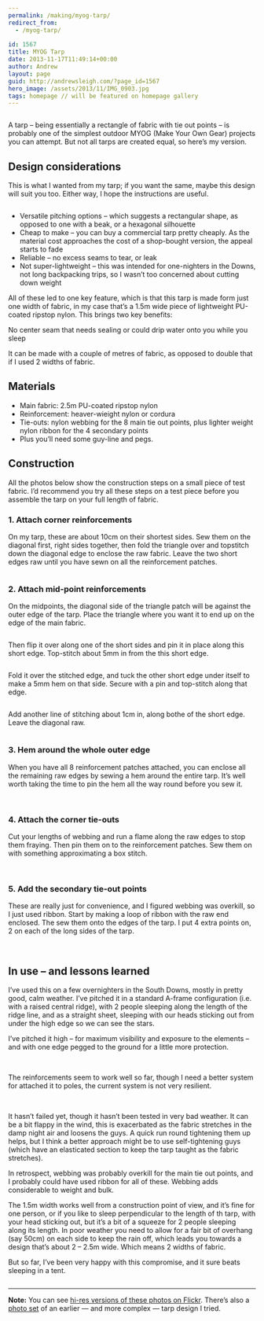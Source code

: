 ```yaml
---
permalink: /making/myog-tarp/
redirect_from:
  - /myog-tarp/
  
id: 1567
title: MYOG Tarp
date: 2013-11-17T11:49:14+00:00
author: Andrew
layout: page
guid: http://andrewsleigh.com/?page_id=1567
hero_image: /assets/2013/11/IMG_0903.jpg
tags: homepage // will be featured on homepage gallery
---
```

<img class="alignright size-full wp-image-1568" title="IMG_0903" src="/assets/2013/11/IMG_0903.jpg" alt="" />

A tarp – being essentially a rectangle of fabric with tie out points – is probably one of the simplest outdoor MYOG (Make Your Own Gear) projects you can attempt. But not all tarps are created equal, so here’s my version.

<!--more-->

## Design considerations

This is what I wanted from my tarp; if you want the same, maybe this design will suit you too. Either way, I hope the instructions are useful.

<img class="alignright size-full wp-image-1614" title="IMG_1624" src="/assets/2013/11/IMG_1624.jpg" alt="" />

  * Versatile pitching options – which suggests a rectangular shape, as opposed to one with a beak, or a hexagonal silhouette 
  * Cheap to make – you can buy a commercial tarp pretty cheaply. As the material cost approaches the cost of a shop-bought version, the appeal starts to fade 
  * Reliable – no excess seams to tear, or leak 
  * Not super-lightweight – this was intended for one-nighters in the Downs, not long backpacking trips, so I wasn’t too concerned about cutting down weight 

All of these led to one key feature, which is that this tarp is made form just one width of fabric, in my case that’s a 1.5m wide piece of lightweight PU-coated ripstop nylon. This brings two key benefits:

No center seam that needs sealing or could drip water onto you while you sleep
  
It can be made with a couple of metres of fabric, as opposed to double that if I used 2 widths of fabric.

## Materials

  * Main fabric: 2.5m PU-coated ripstop nylon 
  * Reinforcement: heaver-wieight nylon or cordura 
  * Tie-outs: nylon webbing for the 8 main tie out points, plus lighter weight nylon ribbon for the 4 secondary points 
  * Plus you’ll need some guy-line and pegs. 

## Construction

All the photos below show the construction steps on a small piece of test fabric. I’d recommend you try all these steps on a test piece before you assemble the tarp on your full length of fabric.

### 1. Attach corner reinforcements

On my tarp, these are about 10cm on their shortest sides. Sew them on the diagonal first, right sides together, then fold the triangle over and topstitch down the diagonal edge to enclose the raw fabric. Leave the two short edges raw until you have sewn on all the reinforcement patches.

<img src="/assets/2013/11/IMG_4320.jpg" alt="" title="IMG_4320" class="alignright size-full wp-image-1575" />

### 2. Attach mid-point reinforcements

On the midpoints, the diagonal side of the triangle patch will be against the outer edge of the tarp. Place the triangle where you want it to end up on the edge of the main fabric.

<img src="/assets/2013/11/IMG_4334.jpg" alt="" title="IMG_4334" class="alignright size-full wp-image-1583" />

Then flip it over along one of the short sides and pin it in place along this short edge. Top-stitch about 5mm in from the this short edge.

<img src="/assets/2013/11/IMG_4335.jpg" alt="" title="IMG_4335" class="alignright size-full wp-image-1584" />

Fold it over the stitched edge, and tuck the other short edge under itself to make a 5mm hem on that side. Secure with a pin and top-stitch along that edge.

<img src="/assets/2013/11/IMG_4341.jpg" alt="" title="IMG_4341" class="alignright size-full wp-image-1585" />

Add another line of stitching about 1cm in, along bothe of the short edge. Leave the diagonal raw.

<img src="/assets/2013/11/IMG_4342.jpg" alt="" title="IMG_4342" class="alignright size-full wp-image-1586" />

### 3. Hem around the whole outer edge

When you have all 8 reinforcement patches attached, you can enclose all the remaining raw edges by sewing a hem around the entire tarp. It’s well worth taking the time to pin the hem all the way round before you sew it.

<img src="/assets/2013/11/IMG_4363.jpg" alt="" title="IMG_4363" class="alignright size-full wp-image-1588" />

<img src="/assets/2013/11/IMG_4322.jpg" alt="" title="IMG_4322" class="alignright size-full wp-image-1576" />

### 4. Attach the corner tie-outs

Cut your lengths of webbing and run a flame along the raw edges to stop them fraying. Then pin them on to the reinforcement patches. Sew them on with something approximating a box stitch.

<img src="/assets/2013/11/IMG_4323.jpg" alt="" title="IMG_4323" class="alignright size-full wp-image-1577" />

<img src="/assets/2013/11/IMG_4325.jpg" alt="" title="IMG_4325" class="alignright size-full wp-image-1578" />

<img src="/assets/2013/11/IMG_4326.jpg" alt="" title="IMG_4326" class="alignright size-full wp-image-1579" />

### 5. Add the secondary tie-out points

These are really just for convenience, and I figured webbing was overkill, so I just used ribbon. Start by making a loop of ribbon with the raw end enclosed. The sew them onto the edges of the tarp. I put 4 extra points on, 2 on each of the long sides of the tarp.

<img src="/assets/2013/11/IMG_4327.jpg" alt="" title="IMG_4327" class="alignright size-full wp-image-1580" />

<img src="/assets/2013/11/IMG_4331.jpg" alt="" title="IMG_4331" class="alignright size-full wp-image-1581" />

## In use – and lessons learned

I’ve used this on a few overnighters in the South Downs, mostly in pretty good, calm weather. I’ve pitched it in a standard A-frame configuration (i.e. with a raised central ridge), with 2 people sleeping along the length of the ridge line, and as a straight sheet, sleeping with our heads sticking out from under the high edge so we can see the stars.

I’ve pitched it high – for maximum visibility and exposure to the elements – and with one edge pegged to the ground for a little more protection.

<img src="/assets/2013/11/IMG_0936.jpg" alt="" title="IMG_0936" class="alignright size-full wp-image-1572" />

<img src="/assets/2013/11/IMG_1115.jpg" alt="" title="IMG_1115" class="alignright size-full wp-image-1573" />

The reinforcements seem to work well so far, though I need a better system for attached it to poles, the current system is not very resilient.

<img src="/assets/2013/11/IMG_0931.jpg" alt="" title="IMG_0931" class="alignright size-full wp-image-1570" />

<img src="/assets/2013/11/IMG_0932.jpg" alt="" title="IMG_0932" class="alignright size-full wp-image-1571" />

It hasn’t failed yet, though it hasn’t been tested in very bad weather. It can be a bit flappy in the wind, this is exacerbated as the fabric stretches in the damp night air and loosens the guys. A quick run round tightening them up helps, but I think a better approach might be to use self-tightening guys (which have an elasticated section to keep the tarp taught as the fabric stretches).

In retrospect, webbing was probably overkill for the main tie out points, and I probably could have used ribbon for all of these. Webbing adds considerable to weight and bulk.

The 1.5m width works well from a construction point of view, and it’s fine for one person, or if you like to sleep perpendicular to the length of th tarp, with your head sticking out, but it’s a bit of a squeeze for 2 people sleeping along its length. In poor weather you need to allow for a fair bit of overhang (say 50cm) on each side to keep the rain off, which leads you towards a design that’s about 2 &#8211; 2.5m wide. Which means 2 widths of fabric.

But so far, I’ve been very happy with this compromise, and it sure beats sleeping in a tent.

<img src="/assets/2013/11/IMG_1116.jpg" alt="" title="IMG_1116" class="alignright size-full wp-image-1574" />

* * *

**Note:** You can see [hi-res versions of these photos on Flickr](http://www.flickr.com/photos/andrewsleigh/sets/72157637759060894). There&#8217;s also a [photo set](http://www.flickr.com/photos/andrewsleigh/sets/72157625981700212/) of an earlier — and more complex — tarp design I tried.